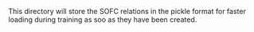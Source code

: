 This directory will store the SOFC relations in the pickle format for faster loading during training as soo as they have been created.
